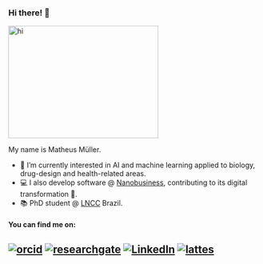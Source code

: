### Hi there! 👋

<p >
<img src="https://i.pinimg.com/originals/2d/8a/44/2d8a44f05889b4a06bb35a0dafb7355e.gif" alt="hi" width="300" height="225">
</p>


My name is Matheus Müller. 

- 🧪 I’m currently interested in AI and machine learning applied to biology, drug-design and health-related areas.
- 💻 I also develop software @ [Nanobusiness](https://nanobusiness.com.br/), contributing to its digital transformation 🚀.
- 📚 PhD student @ [LNCC](https://www.lncc.br/) Brazil.

#### You can find me on:

[![orcid](https://img.shields.io/badge/ORCID--_?style=social&logo=orcid)](https://orcid.org/0000-0002-0659-6365) 
[![researchgate](https://img.shields.io/badge/Research_Gate-00CCBB.svg?&style=flat&logo=ResearchGate&logoColor=white)](https://www.researchgate.net/profile/Matheus_Mueller2) 
[![LinkedIn](https://img.shields.io/badge/LinkedIn-0077B5?style=flat&logo=linkedin&logoColor=white)](https://www.linkedin.com/in/mullerpds) 
[![lattes](https://img.shields.io/badge/Lattes-CNPq-blue?style=flat)](http://lattes.cnpq.br/0364392354139129) 
---
<!--
**mpds/mpds** is a ✨ _special_ ✨ repository because its `README.md` (this file) appears on your GitHub profile.

Here are some ideas to get you started:

- 🔭 I’m currently working on ...
- 🌱 I’m currently learning ...
- 👯 I’m looking to collaborate on ...
- 🤔 I’m looking for help with ...
- 💬 Ask me about ...
- 📫 How to reach me: ...
- 😄 Pronouns: ...
- ⚡ Fun fact: ...
-->
